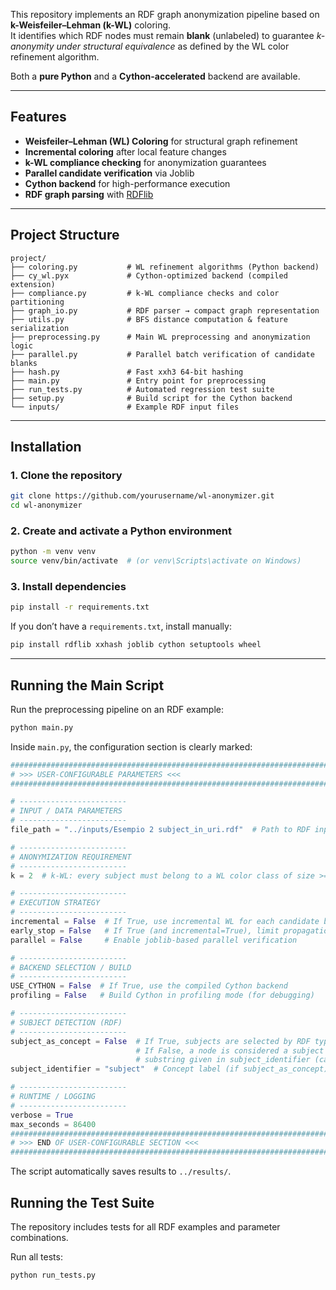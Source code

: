 This repository implements an RDF graph anonymization pipeline based on **k-Weisfeiler–Lehman (k-WL)** coloring.  
It identifies which RDF nodes must remain **blank** (unlabeled) to guarantee *k-anonymity under structural equivalence* as defined by the WL color refinement algorithm.

Both a **pure Python** and a **Cython-accelerated** backend are available.

---

## Features

- **Weisfeiler–Lehman (WL) Coloring** for structural graph refinement  
- **Incremental coloring** after local feature changes  
- **k-WL compliance checking** for anonymization guarantees  
- **Parallel candidate verification** via Joblib  
- **Cython backend** for high-performance execution  
- **RDF graph parsing** with [RDFlib](https://github.com/RDFLib/rdflib)

---

## Project Structure

```
project/
├── coloring.py           # WL refinement algorithms (Python backend)
├── cy_wl.pyx             # Cython-optimized backend (compiled extension)
├── compliance.py         # k-WL compliance checks and color partitioning
├── graph_io.py           # RDF parser → compact graph representation
├── utils.py              # BFS distance computation & feature serialization
├── preprocessing.py      # Main WL preprocessing and anonymization logic
├── parallel.py           # Parallel batch verification of candidate blanks
├── hash.py               # Fast xxh3 64-bit hashing
├── main.py               # Entry point for preprocessing
├── run_tests.py          # Automated regression test suite
├── setup.py              # Build script for the Cython backend
└── inputs/               # Example RDF input files
```

---

## Installation

### 1. Clone the repository
```bash
git clone https://github.com/yourusername/wl-anonymizer.git
cd wl-anonymizer
```

### 2. Create and activate a Python environment
```bash
python -m venv venv
source venv/bin/activate  # (or venv\Scripts\activate on Windows)
```

### 3. Install dependencies
```bash
pip install -r requirements.txt
```

If you don’t have a `requirements.txt`, install manually:
```bash
pip install rdflib xxhash joblib cython setuptools wheel
```

---

## Running the Main Script

Run the preprocessing pipeline on an RDF example:

```bash
python main.py
```

Inside `main.py`, the configuration section is clearly marked:

```python
###########################################################################
# >>> USER-CONFIGURABLE PARAMETERS <<<                                    #
###########################################################################

# ------------------------
# INPUT / DATA PARAMETERS
# ------------------------
file_path = "../inputs/Esempio 2 subject_in_uri.rdf"  # Path to RDF input

# ------------------------
# ANONYMIZATION REQUIREMENT
# ------------------------
k = 2  # k-WL: every subject must belong to a WL color class of size >= k

# ------------------------
# EXECUTION STRATEGY
# ------------------------
incremental = False  # If True, use incremental WL for each candidate blank
early_stop = False   # If True (and incremental=True), limit propagation
parallel = False     # Enable joblib-based parallel verification

# ------------------------
# BACKEND SELECTION / BUILD
# ------------------------
USE_CYTHON = False  # If True, use the compiled Cython backend
profiling = False   # Build Cython in profiling mode (for debugging)

# ------------------------
# SUBJECT DETECTION (RDF)
# ------------------------
subject_as_concept = False  # If True, subjects are selected by RDF type concept == subject_identifier.
                            # If False, a node is considered a subject only if its URI contains the
                            # substring given in subject_identifier (case-sensitive).
subject_identifier = "subject"  # Concept label (if subject_as_concept) OR URI substring for subjects

# ------------------------
# RUNTIME / LOGGING
# ------------------------
verbose = True
max_seconds = 86400
###########################################################################
# >>> END OF USER-CONFIGURABLE SECTION <<<                                #
###########################################################################
```

The script automatically saves results to `../results/`.


## Running the Test Suite

The repository includes tests for all RDF examples and parameter combinations.

Run all tests:
```bash
python run_tests.py
```
